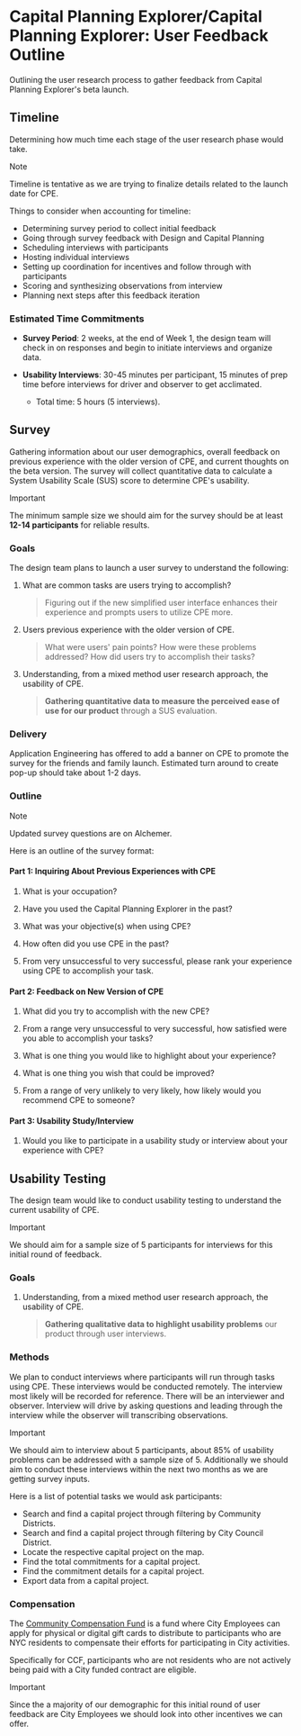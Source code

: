# Capital Planning Explorer/Capital Planning Explorer: User Feedback Outline

Outlining the user research process to gather feedback from Capital Planning Explorer's beta launch.

## Timeline

Determining how much time each stage of the user research phase would take.

> [!NOTE]
> Timeline is tentative as we are trying to finalize details related to the launch date for CPE.

Things to consider when accounting for timeline:

- Determining survey period to collect initial feedback
- Going through survey feedback with Design and Capital Planning
- Scheduling interviews with participants
- Hosting individual interviews
- Setting up coordination for incentives and follow through with participants
- Scoring and synthesizing observations from interview
- Planning next steps after this feedback iteration

### Estimated Time Commitments

- **Survey Period**: 2 weeks, at the end of Week 1, the design team will check in on responses and begin
to initiate interviews and organize data.

- **Usability Interviews**: 30-45 minutes per participant, 15 minutes of prep time before interviews for driver and observer to get acclimated.
    - Total time: 5 hours (5 interviews).

## Survey

Gathering information about our user demographics, overall feedback on previous experience with the older version of CPE, and current thoughts on the beta version.
The survey will collect quantitative data to calculate a System Usability Scale (SUS) score
to determine CPE's usability.

> [!IMPORTANT]
> The minimum sample size we should aim for the survey should be at least **12-14 participants**
> for reliable results.

### Goals

The design team plans to launch a user survey to understand the following:

1. What are common tasks are users trying to accomplish?
    > Figuring out if the new simplified user interface enhances their experience and prompts users to utilize CPE more.

2. Users previous experience with the older version of CPE.

    > What were users' pain points? How were these problems addressed? How did users try to accomplish their tasks?

3. Understanding, from a mixed method user research approach, the usability of CPE.

    > **Gathering quantitative data to measure the perceived ease of use for our product** through a SUS evaluation.

### Delivery

Application Engineering has offered to add a banner on CPE to promote the survey for the friends and family launch.
Estimated turn around to create pop-up should take about 1-2 days.

### Outline

> [!NOTE]
> Updated survey questions are on Alchemer.

Here is an outline of the survey format:

#### Part 1: Inquiring About Previous Experiences with CPE

1. What is your occupation?

2. Have you used the Capital Planning Explorer in the past?

3. What was your objective(s) when using CPE?

4. How often did you use CPE in the past?

5. From very unsuccessful to very successful, please rank your experience using CPE to accomplish your task.

#### Part 2: Feedback on New Version of CPE

1. What did you try to accomplish with the new CPE?

2. From a range very unsuccessful to very successful, how satisfied were you able to accomplish your tasks?

3. What is one thing you would like to highlight about your experience?

4. What is one thing you wish that could be improved?

5. From a range of very unlikely to very likely, how likely would you recommend CPE to someone?

#### Part 3: Usability Study/Interview

1. Would you like to participate in a usability study or interview about your experience with CPE?


## Usability Testing

The design team would like to conduct usability testing to understand the current usability of CPE.

> [!IMPORTANT]
> We should aim for a sample size of 5 participants for interviews for this initial round of feedback.

### Goals

1. Understanding, from a mixed method user research approach, the usability of CPE.

    > **Gathering qualitative data to highlight usability problems** our product through user interviews.

### Methods

We plan to conduct interviews where participants will run through tasks using CPE. These interviews would be conducted remotely. The interview most likely will be recorded for reference. 
There will be an interviewer and observer. Interview will drive by asking questions and leading through the interview while the observer will transcribing observations.

> [!IMPORTANT]
> We should aim to interview about 5 participants, about 85% of usability problems can be addressed with a sample size of 5.
> Additionally we should aim to conduct these interviews within the next two months as we are getting survey inputs.

Here is a list of potential tasks we would ask participants:

- Search and find a capital project through filtering by Community Districts.
- Search and find a capital project through filtering by City Council District.
- Locate the respective capital project on the map.
- Find the total commitments for a capital project.
- Find the commitment details for a capital project.
- Export data from a capital project.

### Compensation

The [Community Compensation Fund](https://medium.com/nyc-opportunity/engage-nyc-residents-meaningfully-with-the-community-compensation-fund-74c3b5834644)
is a fund where City Employees can apply for physical or digital gift cards to distribute
to participants who are NYC residents to compensate their efforts for participating in City activities. 

Specifically for CCF, participants who are not residents who are not actively being paid with a City funded contract are eligible.

> [!IMPORTANT]
> Since the a majority of our demographic for this initial round of user feedback are City Employees
> we should look into other incentives we can offer.
